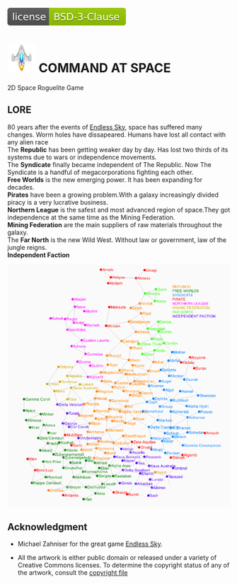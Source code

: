 
![BSD-3-Clause](www/_public/icons/bsd-3-clause.svg)
 
# ![logo](www/_public/icons/space64.png) **COMMAND AT SPACE**

2D Space Roguelite Game

## **LORE**

80 years after the events of <a class="real" href="https://endless-sky.github.io/">Endless Sky</a>, space has suffered many changes. Worm holes have dissapeared. Humans have lost all contact with any alien race  
The <strong>Republic</strong> has been getting weaker day by day. Has lost two thirds of its systems due to wars or independence movements.  
The <strong>Syndicate</strong> finally became independent of The Republic. Now The Syndicate is a handful of megacorporations fighting each other.  
<strong>Free Worlds</strong> is the new emerging power. It has been expanding for decades.   
<strong>Pirates</strong> have been a growing problem.With a galaxy increasingly divided piracy is a very lucrative business.  
<strong>Northern League</strong> is the safest and most advanced region of space.They got independence at the same time as the Mining Federation.  
<strong>Mining Federation</strong> are the main suppliers of raw materials throughout the galaxy.  
The <strong>Far North</strong> is the new Wild West. Without law or government, law of the jungle reigns.  
<strong>Independent Faction</strong>

![Screenshot](www/_public/img/galaxyMap.png)


## **Acknowledgment**

- Michael Zahniser for the great game [Endless Sky](https://github.com/endless-sky/endless-sky).

- All the artwork is either public domain or released under a variety of Creative Commons licenses. To determine the copyright status of any of the artwork, consult the [copyright file](https://github.com/command-at-space/commandatspace.com/blob/master/copyright.txt)








